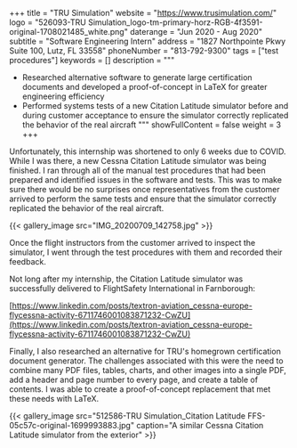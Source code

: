 +++
title = "TRU Simulation"
website = "https://www.trusimulation.com/"
logo = "526093-TRU Simulation_logo-tm-primary-horz-RGB-4f3591-original-1708021485_white.png"
daterange = "Jun 2020 - Aug 2020"
subtitle = "Software Engineering Intern"
address = "1827 Northpointe Pkwy Suite 100, Lutz, FL 33558"
phoneNumber = "813-792-9300"
tags = ["test procedures"]
keywords = []
description = """
- Researched alternative software to generate large certification documents and developed a proof-of-concept in LaTeX for greater engineering efficiency
- Performed systems tests of a new Citation Latitude simulator before and during customer acceptance to ensure the simulator correctly replicated the behavior of the real aircraft
"""
showFullContent = false
weight = 3
+++

Unfortunately, this internship was shortened to only 6 weeks due to COVID. While I was
there, a new Cessna Citation Latitude simulator was being finished.
I ran through all of the manual test procedures that had been prepared
and identified issues in the software and tests. This was to make sure there
would be no surprises once representatives from the customer arrived to perform the same
tests and ensure that the simulator correctly replicated the behavior of the real
aircraft.

{{< gallery_image src="IMG_20200709_142758.jpg" >}}

Once the flight instructors from the customer arrived to inspect the simulator,
I went through the test procedures with them and recorded their feedback.

Not long after my internship, the Citation Latitude simulator was successfully
delivered to FlightSafety International in Farnborough:

[https://www.linkedin.com/posts/textron-aviation_cessna-europe-flycessna-activity-6711746001083871232-CwZU](https://www.linkedin.com/posts/textron-aviation_cessna-europe-flycessna-activity-6711746001083871232-CwZU)

Finally, I also researched an alternative
for TRU's homegrown certification document generator. The challenges associated with
this were the need to combine many PDF files, tables, charts, and other images
into a single PDF, add a header and page number to every page, and create
a table of contents. I was able to create a proof-of-concept replacement that
met these needs with LaTeX.

{{< gallery_image src="512586-TRU Simulation_Citation Latitude FFS-05c57c-original-1699993883.jpg" caption="A similar Cessna Citation Latitude simulator from the exterior" >}}
